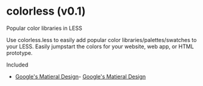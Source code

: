 # colorless (v0.1)
Popular color libraries in LESS

Use colorless.less to easily add popular color libraries/palettes/swatches to your LESS. Easily jumpstart the colors for your website, web app, or HTML prototype.

Included
- [Google's Matieral Design](http://www.google.com/design/spec/style/color.html)- [Google's Matieral Design](http://www.google.com/design/spec/style/color.html)